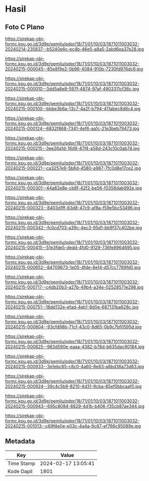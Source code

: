 # Hasil

## Foto C Plano

https://sirekap-obj-formc.kpu.go.id/3d9e/pemilu/pdpr/18/71/01/10/03/1871011003032-20240214-235837--b5240e6c-ec4b-46e5-a8a5-2abd6ea37e28.jpg

https://sirekap-obj-formc.kpu.go.id/3d9e/pemilu/pdpr/18/71/01/10/03/1871011003032-20240215-000045--85e8f9e2-0b96-4084-910b-7230fd976dc6.jpg

https://sirekap-obj-formc.kpu.go.id/3d9e/pemilu/pdpr/18/71/01/10/03/1871011003032-20240215-000010--3dd5a8e8-597f-4874-97af-4903311cf36c.jpg

https://sirekap-obj-formc.kpu.go.id/3d9e/pemilu/pdpr/18/71/01/10/03/1871011003032-20240215-000100--bbbe3b6a-13c7-4a2f-b794-411abec8d8c4.jpg

https://sirekap-obj-formc.kpu.go.id/3d9e/pemilu/pdpr/18/71/01/10/03/1871011003032-20240215-000124--6832f868-7341-4ef6-aa1c-21e3beb79473.jpg

https://sirekap-obj-formc.kpu.go.id/3d9e/pemilu/pdpr/18/71/01/10/03/1871011003032-20240215-000215--3ee26a1d-16d9-47f4-a58d-243c10c0ab74.jpg

https://sirekap-obj-formc.kpu.go.id/3d9e/pemilu/pdpr/18/71/01/10/03/1871011003032-20240215-000221--ca3257e9-5b6d-4580-a987-7fc0d8e17ce2.jpg

https://sirekap-obj-formc.kpu.go.id/3d9e/pemilu/pdpr/18/71/01/10/03/1871011003032-20240215-000301--44a82e8e-cb8f-42f2-be56-f0358dab992e.jpg

https://sirekap-obj-formc.kpu.go.id/3d9e/pemilu/pdpr/18/71/01/10/03/1871011003032-20240215-000323--8403d1ff-83d8-47c9-af8a-f59e5bc53496.jpg

https://sirekap-obj-formc.kpu.go.id/3d9e/pemilu/pdpr/18/71/01/10/03/1871011003032-20240215-000342--fc0cd703-a39c-4ec3-95d1-bb9f37c402be.jpg

https://sirekap-obj-formc.kpu.go.id/3d9e/pemilu/pdpr/18/71/01/10/03/1871011003032-20240215-000415--51e3fde5-dedd-4fd0-9129-736fe8964695.jpg

https://sirekap-obj-formc.kpu.go.id/3d9e/pemilu/pdpr/18/71/01/10/03/1871011003032-20240215-000652--84709673-1e05-4fde-8e14-d57cc7789fd0.jpg

https://sirekap-obj-formc.kpu.go.id/3d9e/pemilu/pdpr/18/71/01/10/03/1871011003032-20240215-000717--c4db20b3-a27b-49b4-a34e-02528571e298.jpg

https://sirekap-obj-formc.kpu.go.id/3d9e/pemilu/pdpr/18/71/01/10/03/1871011003032-20240215-000751--18dd132e-efad-4eb1-9d0e-687131ba628c.jpg

https://sirekap-obj-formc.kpu.go.id/3d9e/pemilu/pdpr/18/71/01/10/03/1871011003032-20240215-000804--93cfd98b-71cf-43c0-8d65-0b9c7bf0595d.jpg

https://sirekap-obj-formc.kpu.go.id/3d9e/pemilu/pdpr/18/71/01/10/03/1871011003032-20240215-000825--983d590e-eaaa-4382-b78d-b635dac90184.jpg

https://sirekap-obj-formc.kpu.go.id/3d9e/pemilu/pdpr/18/71/01/10/03/1871011003032-20240215-000933--3e1ebc85-c8c0-4a60-8e83-a6bd36a73d63.jpg

https://sirekap-obj-formc.kpu.go.id/3d9e/pemilu/pdpr/18/71/01/10/03/1871011003032-20240215-000924--39c4c5b9-8210-4d31-9cba-85ef0bbcaaf0.jpg

https://sirekap-obj-formc.kpu.go.id/3d9e/pemilu/pdpr/18/71/01/10/03/1871011003032-20240215-000943--695c8084-8829-4d1b-b406-f35cb87ae344.jpg

https://sirekap-obj-formc.kpu.go.id/3d9e/pemilu/pdpr/18/71/01/10/03/1871011003032-20240215-001013--c69f4e0e-e03c-4a4a-9c67-ef766c95089e.jpg


## Metadata

| Key        | Value               |
| ---------- | ------------------- |
| Time Stamp | 2024-02-17 13:05:41 |
| Kode Dapil | 1801                |



